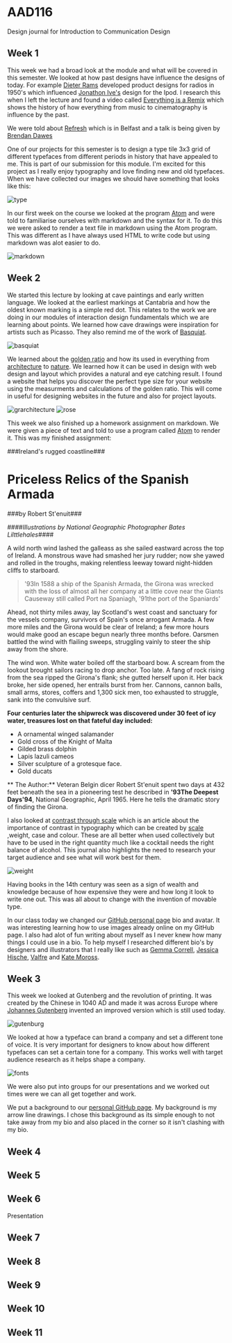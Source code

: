 AAD116
======

Design journal for Introduction to Communication Design

Week 1 
------
This week we had a broad look at the module and what will be covered in this semester. We looked at how past designs have influence the designs of today. For example [Dieter Rams](http://en.wikipedia.org/wiki/Dieter_Rams) developed product designs for radios in 1950's which influenced [Jonathon Ive's](https://www.apple.com/uk/pr/bios/jonathan-ive.html)  design for the Ipod. I research this when I left the lecture and found a video called [Everything is a Remix](http://everythingisaremix.info/watch-the-series/) which shows the history of how everything from music to cinematography is influence by the past. 

We were told about [Refresh](http://refreshbelfast.com) which is in Belfast and a talk is being given by [Brendan Dawes](http://brendandawes.com)

One of our projects for this semester is to design a type tile 3x3 grid of different typefaces from different periods in history that have appealed to me. This is part of our submission for this module. I'm excited for this project as I really enjoy typography and love finding new and old typefaces. When we have collected our images we should have something that looks like this:

![type](http://i.imgur.com/Hu5RcFr.jpg)

In our first week on the course we looked at the program [Atom](https://atom.io) and were told to familiarise ourselves with markdown and the syntax for it. To do this we were asked to render a text file in markdown using the Atom program. This was different as I have always used HTML to write code but using markdown was alot easier to do. 

![markdown](http://i.imgur.com/qRqaWhT.jpg)

Week 2
------
We started this lecture by looking at cave paintings and early written language. We looked at the earliest markings at Cantabria and how the oldest known marking is a simple red dot. This relates to the work we are doing in our modules of interaction design fundamentals which we are learning about points. We learned how cave drawings were inspiration for artists such as Picasso. They also remind me of the work of [Basquiat](http://basquiat.com). 

![basquiat](http://i.imgur.com/igeOg8z.jpg)

We learned about the [golden ratio](http://www.creativebloq.com/design/designers-guide-golden-ratio-12121546) and how its used in everything from [architecture](http://www.goldennumber.net/architecture/) to [nature](http://io9.com/5985588/15-uncanny-examples-of-the-golden-ratio-in-nature). We learned how it can be used in design with web design and layout which provides a natural and eye catching result. I found a website that helps you discover the perfect type size for your website using the measurments and calculations of the golden ratio. This will come in useful for designing websites in the future and also for project layouts.  

![grarchitecture](http://i.imgur.com/B93oM80.jpg)
![rose](http://i.imgur.com/A2XSVpc.jpg)

This week we also finished up a homework assignment on markdown. We were given a piece of text and told to use a program called [Atom](https://atom.io) to render it. This was my finished assignment: 


###Ireland's rugged coastline###

Priceless Relics of the Spanish Armada
=======================================

###by Robert St'enuit###

####*Illustrations by National Geographic Photographer Bates Lilttlehales*####


A wild north wind lashed the galleass as she sailed eastward across the top of 
Ireland. A monstrous wave had smashed her jury rudder; now she yawed and rolled 
in the troughs, making relentless leeway toward night-hidden cliffs to 
starboard.


>'93In 1588 a ship of the Spanish Armada, the Girona was wrecked with the loss
  of almost all her company at a little cove near the Giants Causeway still 
  called Port na Spaniagh, '91the port of the Spaniards'

Ahead, not thirty miles away, lay Scotland's west coast and sanctuary for the
  vessels company, survivors of Spain's once arrogant Armada. A few more miles 
  and the Girona would be clear of Ireland; a few more hours would make good an 
  escape begun nearly three months before. Oarsmen battled the wind with 
  flailing sweeps, struggling vainly to steer the ship away from the shore.
  
The wind won. White water boiled off the starboard bow. A scream from the 
lookout brought sailors racing to drop anchor. Too late. A fang of rock rising
  from the sea ripped the Girona's flank; she gutted herself upon it. Her back
  broke, her side opened, her entrails burst from her. Cannons, cannon balls, 
  small arms, stores, coffers and 1,300 sick men, too exhausted to struggle, 
  sank into the convulsive surf. 
  
**Four centuries later the shipwreck was discovered under 30 feet of icy water, 
treasures lost on that fateful day included:**

* A ornamental winged salamander 
* Gold cross of the Knight of Malta 
* Gilded brass dolphin 
* Lapis lazuli cameos 
* Silver sculpture of a grotesque face. 
* Gold ducats


** The Author:** Veteran Belgin dicer Robert St'enuit spent two days at 432 feet 
beneath the sea in a pioneering test he described in **'93The Deepest Days'94**, National Geographic, April 1965. Here he tells the dramatic story of finding the Girona.


I also looked at [contrast through scale](http://typecast.com/blog/contrast-through-scale) which is an article about the importance of contrast in typography which can be created by [scale](http://type-scale.com) ,weight, case and colour. These are all better when used collectively but have to be used in the right quantity much like a cocktail needs the right balance of alcohol. This journal also highlights the need to research your target audience and see what will work best for them.

![weight](http://fontfeed.fontshopusa.com/wp-content/uploads/2009/02/taz-iii-family.png)

Having books in the 14th century was seen as a sign of wealth and knowledge because of how expensive they were and how long it look to write one out. This was all about to change with the invention of movable type.

In our class today we changed our [GitHub personal page](http://aineoh.github.io) bio and avatar. It was interesting learning how to use images already online on my GitHub page. I also had alot of fun writing about myself as I never knew how many things I could use in a bio. To help myself I researched different bio's by designers and illustrators that I really like such as [Gemma Correll](http://www.gemmacorrell.com/about-me-faqs/), [Jessica Hische](http://jessicahische.is/anoversharer), [Valfre](http://valfre.com/pages/about-us) and [Kate Moross](http://www.katemoross.com/ABOUT). 


Week 3 
------

This week we looked at Gutenberg and the revolution of printing. It was created by the Chinese in 1040 AD and made it was across Europe where [Johannes Gutenberg](http://www.bl.uk/treasures/gutenberg/homepage.html) invented an improved version which is still used today. 

![gutenburg](http://upload.wikimedia.org/wikipedia/commons/b/b0/Gutenberg_Bible.jpg)

We looked at how a typeface can brand a company and set a different tone of voice. It is very important for designers to know about how different typefaces can set a certain tone for a company. This works well with target audience research as it helps shape a company. 

![fonts](http://i.imgur.com/i7sG3ou.jpg)

We were also put into groups for our presentations and we worked out times were we can all get together and work.

We put a background to our [personal GitHub page](https://aineoh.github.io). My background is my arrow line drawings. I chose this background as its simple enough to not take away from my bio and also placed in the corner so it isn't clashing with my bio.


Week 4 
------

Week 5 
------

Week 6 
------
Presentation 

Week 7 
------

Week 8 
------

Week 9 
------

Week 10 
-------

Week 11 
-------
